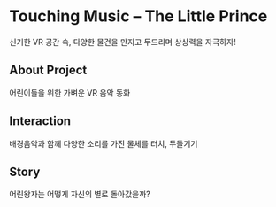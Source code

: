 
# Touching Music – The Little Prince # 
신기한 VR 공간 속, 다양한 물건을 만지고 두드리며 상상력을 자극하자!


## About Project
어린이들을 위한 가벼운 VR 음악 동화
## Interaction
배경음악과 함께 다양한 소리를 가진 물체를 터치, 두들기기
## Story
어린왕자는 어떻게 자신의 별로 돌아갔을까?



